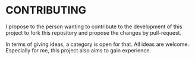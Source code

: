 # CONTRIBUTING

I propose to the person wanting to contribute to the development of this project to fork this repository and propose the changes by pull-request.

In terms of giving ideas, a category is open for that. All ideas are welcome. Especially for me, this project also aims to gain experience.
